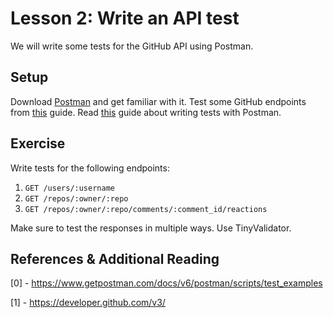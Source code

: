 # Lesson 2:  Write an API test

We will write some tests for the GitHub API using Postman.

## Setup

Download [Postman](https://www.getpostman.com/apps) and get familiar with it. Test some GitHub endpoints from [this](https://developer.github.com/v3/guides/getting-started/) guide. Read [this](https://www.getpostman.com/docs/v6/postman/scripts/test_scripts) guide about writing tests with Postman.

## Exercise

Write tests for the following endpoints:

1. `GET /users/:username`
2. `GET /repos/:owner/:repo`
3. `GET /repos/:owner/:repo/comments/:comment_id/reactions`

Make sure to test the responses in multiple ways. Use TinyValidator.

## References & Additional Reading

[0] - https://www.getpostman.com/docs/v6/postman/scripts/test_examples

[1] - https://developer.github.com/v3/

